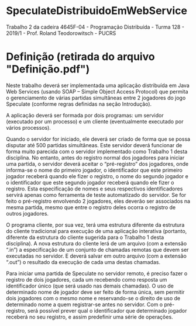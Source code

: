 # SpeculateDistribuidoEmWebService
Trabalho 2 da cadeira 4645F-04 - Programação Distribuída - Turma 128 - 2019/1 - Prof. Roland Teodorowitsch - PUCRS

# Definição (retirada do arquivo "Definição.pdf")
Neste trabalho deverá ser implementada uma aplicação distribuída em Java Web Services (usando
SOAP – Simple Object Access Protocol) que permita o gerenciamento de várias partidas simultâneas
entre 2 jogadores do jogo Speculate (conforme regras definidas na seção Introdução).

A aplicação deverá ser formada por dois programas: um servidor (executado por um processo) e um
cliente (eventualmente executado por vários processos).

Quando o servidor for iniciado, ele deverá ser criado de forma que se possa disputar até 500 partidas
simultâneas. Este servidor deverá funcionar de forma muito parecida com o servidor implementado
como Trabalho 1 desta disciplina. No entanto, antes do registro normal dos jogadores para iniciar uma
partida, o servidor deverá aceitar o “pré-registro” dos jogadores, onde informa-se o nome do primeiro
jogador, o identificador que este primeiro jogador receberá quando ele fizer o registro, o nome do
segundo jogador e o identificador que este segundo jogador receberá quando ele fizer o registro. Esta
especificação de nomes e seus respectivos identificadores servirá apenas como ferramenta de teste
automatizado do servidor. Se for feito o pré-registro envolvendo 2 jogadores, eles deverão ser
associados na mesma partida, mesmo que entre o registro deles ocorra o registro de outros jogadores.

O programa cliente, por sua vez, terá uma estrutura diferente da estrutura do cliente tradicional para
execução de uma aplicação interativa (portanto, diferente da estrutura do cliente sugerida para o
Trabalho 1 desta disciplina). A nova estrutura do cliente lerá de um arquivo (com a extensão “.in”) a
especificação de um conjunto de chamadas remotas que devem ser executadas no servidor. E deverá
salvar em outro arquivo (com a extensão “.out”) o resultado da execução de cada uma destas chamadas.

Para iniciar uma partida de Speculate no servidor remoto, é preciso fazer o registro de dois jogadores,
cada um recebendo como resposta um identificador único (que será usado nas demais chamadas). O uso
de determinado nome de jogador deve ser feito de forma única, sem permitir dois jogadores com o
mesmo nome e reservando-se o direito de uso de determinado nome a quem registrar-se antes no
servidor. Com o pré-registro, será possível prever qual o identificador que determinado jogador
receberá no seu registro, e assim predefinir uma série de operações.
